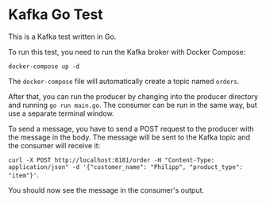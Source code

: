 # Kafka Go Test

This is a Kafka test written in Go. 

To run this test, you need to run the Kafka broker with Docker Compose:

`docker-compose up -d`

The `docker-compose` file will automatically create a topic named `orders`.

After that, you can run the producer by changing into the producer directory and running `go run main.go`. The consumer can be run in the same way, but use a separate terminal window.

To send a message, you have to send a POST request to the producer with the message in the body. The message will be sent to the Kafka topic and the consumer will receive it:

`curl -X POST http://localhost:8181/order -H "Content-Type: application/json" -d '{"customer_name": "Philipp", "product_type": "item"}'`.

You should now see the message in the consumer's output.
